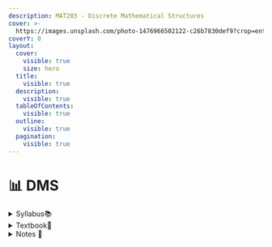 ```yaml
---
description: MAT203 - Discrete Mathematical Structures
cover: >-
  https://images.unsplash.com/photo-1476966502122-c26b7830def9?crop=entropy&cs=srgb&fm=jpg&ixid=M3wxOTcwMjR8MHwxfHNlYXJjaHwxfHxkaXNjcmV0ZSUyMG1hdGhlbWF0aWNzfGVufDB8fHx8MTY5NTExOTA2OHww&ixlib=rb-4.0.3&q=85
coverY: 0
layout:
  cover:
    visible: true
    size: hero
  title:
    visible: true
  description:
    visible: true
  tableOfContents:
    visible: true
  outline:
    visible: true
  pagination:
    visible: true
---
```


# 📊 DMS

<details>

<summary>Syllabus📚</summary>

[MAT203](https://drive.google.com/file/d/1qUtCkn36jXXIxOlh39jo4gCGLXkBxf0M/view?usp=drive\_link)👈

</details>

<details>

<summary>Textbook📖</summary>

[Discrete and Combinatorial Mathematics](https://drive.google.com/file/d/1tCPd3uN0qpH1j5-lHEYIfVSvqbMcLYDr/view?usp=drive\_link)👈

</details>

<details>

<summary>Notes 📒</summary>

[DMS Notes](https://drive.google.com/drive/folders/1Dyki1IFgeRPg6cc3Mrei3Paho00eYSfL?usp=drive\_link)👈

</details>
